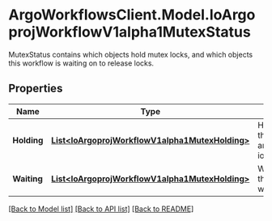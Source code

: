 # ArgoWorkflowsClient.Model.IoArgoprojWorkflowV1alpha1MutexStatus
MutexStatus contains which objects hold  mutex locks, and which objects this workflow is waiting on to release locks.

## Properties

Name | Type | Description | Notes
------------ | ------------- | ------------- | -------------
**Holding** | [**List&lt;IoArgoprojWorkflowV1alpha1MutexHolding&gt;**](IoArgoprojWorkflowV1alpha1MutexHolding.md) | Holding is a list of mutexes and their respective objects that are held by mutex lock for this io.argoproj.workflow.v1alpha1. | [optional] 
**Waiting** | [**List&lt;IoArgoprojWorkflowV1alpha1MutexHolding&gt;**](IoArgoprojWorkflowV1alpha1MutexHolding.md) | Waiting is a list of mutexes and their respective objects this workflow is waiting for. | [optional] 

[[Back to Model list]](../README.md#documentation-for-models) [[Back to API list]](../README.md#documentation-for-api-endpoints) [[Back to README]](../README.md)

